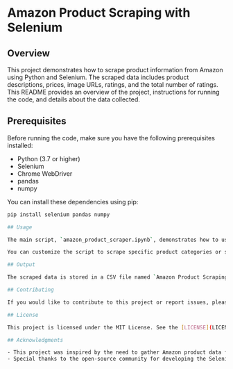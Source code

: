 # Amazon Product Scraping with Selenium

## Overview

This project demonstrates how to scrape product information from Amazon using Python and Selenium. The scraped data includes product descriptions, prices, image URLs, ratings, and the total number of ratings. This README provides an overview of the project, instructions for running the code, and details about the data collected.

## Prerequisites

Before running the code, make sure you have the following prerequisites installed:

- Python (3.7 or higher)
- Selenium
- Chrome WebDriver
- pandas
- numpy

You can install these dependencies using pip:

```bash
pip install selenium pandas numpy

## Usage

The main script, `amazon_product_scraper.ipynb`, demonstrates how to use Selenium to scrape product information from Amazon. The code is organized into sections for retrieving product details, such as descriptions, prices, images, ratings, and total ratings. The scraped data is then saved to a CSV file for further analysis.

You can customize the script to scrape specific product categories or search results by modifying the Amazon search URL within the code.

## Output

The scraped data is stored in a CSV file named `Amazon Product Scraping.csv`. This file contains columns for product descriptions, prices, image URLs, ratings, and total ratings.

## Contributing

If you would like to contribute to this project or report issues, please open an issue or create a pull request.

## License

This project is licensed under the MIT License. See the [LICENSE](LICENSE) file for details.

## Acknowledgments

- This project was inspired by the need to gather Amazon product data for analysis and research purposes.
- Special thanks to the open-source community for developing the Selenium library.
